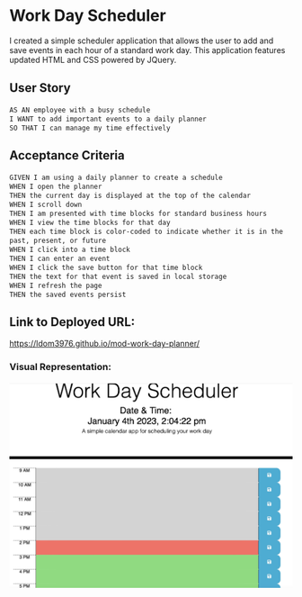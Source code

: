 # Work Day Scheduler
I created a simple scheduler application that allows the user to add and save events in each hour of a standard work day. 
This application features updated HTML and CSS powered by JQuery.

## User Story 
```
AS AN employee with a busy schedule
I WANT to add important events to a daily planner
SO THAT I can manage my time effectively
```

## Acceptance Criteria
```
GIVEN I am using a daily planner to create a schedule
WHEN I open the planner
THEN the current day is displayed at the top of the calendar
WHEN I scroll down
THEN I am presented with time blocks for standard business hours
WHEN I view the time blocks for that day
THEN each time block is color-coded to indicate whether it is in the past, present, or future
WHEN I click into a time block
THEN I can enter an event
WHEN I click the save button for that time block
THEN the text for that event is saved in local storage
WHEN I refresh the page
THEN the saved events persist
```

## Link to Deployed URL:

https://ldom3976.github.io/mod-work-day-planner/

### Visual Representation:

![Alt text](Assets/images/wrkdsc.jpeg)
